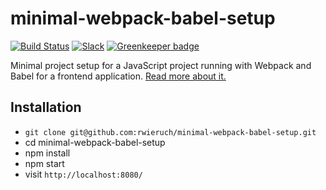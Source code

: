 # minimal-webpack-babel-setup

[![Build Status](https://travis-ci.org/rwieruch/minimal-webpack-babel-setup.svg?branch=master)](https://travis-ci.org/rwieruch/minimal-webpack-babel-setup) [![Slack](https://slack-the-road-to-learn-react.wieruch.com/badge.svg)](https://slack-the-road-to-learn-react.wieruch.com/) [![Greenkeeper badge](https://badges.greenkeeper.io/rwieruch/minimal-webpack-babel-setup.svg)](https://greenkeeper.io/)

Minimal project setup for a JavaScript project running with Webpack and Babel for a frontend application. [Read more about it.](https://www.robinwieruch.de/webpack-babel-setup-tutorial/)

## Installation

* `git clone git@github.com:rwieruch/minimal-webpack-babel-setup.git`
* cd minimal-webpack-babel-setup
* npm install
* npm start
* visit `http://localhost:8080/`
